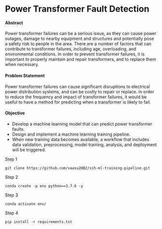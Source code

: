 # Power Transformer Fault Detection
#### Abstract
Power transformer failures can be a serious issue, as they can cause power outages, damage to nearby equipment and structures and potentially pose a safety risk to people in the area. There are a number of factors that can contribute to transformer failures, including age, overloading, and environmental conditions. In order to prevent transformer failures, it is important to properly maintain and repair transformers, and to replace them when necessary.

#### Problem Statement
Power transformer failures can cause significant disruptions to electrical power distribution systems, and can be costly to repair or replace. In order to reduce the frequency and impact of transformer failures, it would be useful to have a method for predicting when a transformer is likely to fail.

#### Objective
-   Develop a machine learning model that can predict power transformer faults.
-   Design and implement a machine learning training pipeline. 
-   When new training data becomes available, a workflow that includes data validation, preprocessing, model training, analysis, and deployment will be triggered.

Step 1
```
git clone https://github.com/vaasu2002/sih-ml-training-pipeline.git
```

Step 2
```
conda create -p env python==3.7.6 -y
```
Step 3
```
conda activate env/
```
Step 4
```
pip install -r requirements.txt
```
